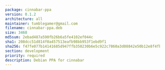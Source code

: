 ```yaml
---
package: cinnabar-ppa
version: 0.1.2
architecture: all
maintainer: tumblegamer@gmail.com
filename: cinnabar-ppa.deb
size: 3468
md5sum: 2ebad487a590fb26b6a5fe4102ef044c
sha1: 208dcc51d814f0a457513eafb98bb953f1ebd9f1
sha256: f47fe077b14141685d947ffb350230b6e5c922c7860a3d08842e50b12e8f4fbe
section: development
priority: required
description: Debian PPA for cinnabar
---
```

